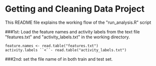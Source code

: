 Getting and Cleaning Data Project
=================================
This README file explains the working flow of the "run_analysis.R" script

###1st: Load the feature names and activity labels from the text file "features.txt" and "activity_labels.txt" in the working directory.
<pre><code>feature.names &lt- read.table("features.txt")
activity.labels ``<``- read.table("activity_labels.txt")</code></pre>

###2nd: set the file name of in both train and test set.


